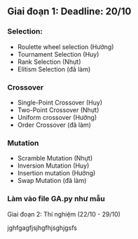 ## Giai đoạn 1: Deadline: 20/10
### Selection: 
* Roulette wheel selection (Hưởng)
* Tournament Selection (Huy)
* Rank Selection (Nhựt)
* Elitism Selection (đã làm)
### Crossover
* Single-Point Crossover (Huy)
* Two-Point Crossover (Nhựt)
* Uniform crossover (Hưởng)
* Order Crossover (đã làm)
### Mutation
* Scramble Mutation (Nhựt)
* Inversion Mutation (Huy)
* Insertion mutation (Hưởng)
* Swap Mutation (đã làm)
### Làm vào file GA.py như mẫu

Giai đoạn 2: Thí nghiệm (22/10 - 29/10) 

jghfgagfjsjhgfhjsghjgsfs